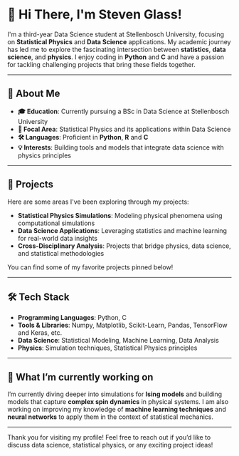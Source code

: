 # 👋 Hi There, I'm Steven Glass!

I'm a third-year Data Science student at Stellenbosch University, focusing on **Statistical Physics** and **Data Science** applications. My academic journey has led me to explore the fascinating intersection between **statistics**, **data science**, and **physics**. I enjoy coding in **Python** and **C** and have a passion for tackling challenging projects that bring these fields together.

---

## 🌟 About Me

- **🎓 Education**: Currently pursuing a BSc in Data Science at Stellenbosch University
- **🔬 Focal Area**: Statistical Physics and its applications within Data Science
- **🛠️ Languages**: Proficient in **Python**, **R** and **C**
- **💡 Interests**: Building tools and models that integrate data science with physics principles

---

## 🚀 Projects

Here are some areas I've been exploring through my projects:

- **Statistical Physics Simulations**: Modeling physical phenomena using computational simulations
- **Data Science Applications**: Leveraging statistics and machine learning for real-world data insights
- **Cross-Disciplinary Analysis**: Projects that bridge physics, data science, and statistical methodologies

You can find some of my favorite projects pinned below!

---

## 🛠️ Tech Stack

- **Programming Languages**: Python, C
- **Tools & Libraries**: Numpy, Matplotlib, Scikit-Learn, Pandas, TensorFlow and Keras, etc.
- **Data Science**: Statistical Modeling, Machine Learning, Data Analysis
- **Physics**: Simulation techniques, Statistical Physics principles

---

## 🌱 What I’m currently working on

I’m currently diving deeper into simulations for **Ising models** and building models that capture **complex spin dynamics** in physical systems. I am also working on improving my knowledge of **machine learning techniques** and **neural networks** to apply them in the context of statistical mechanics.

---

Thank you for visiting my profile! Feel free to reach out if you’d like to discuss data science, statistical physics, or any exciting project ideas!

